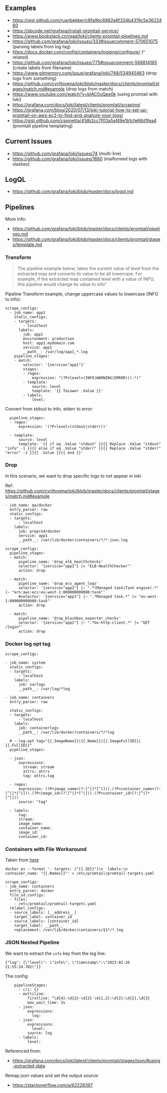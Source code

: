 ## Examples
- https://gist.github.com/ruanbekker/c6fa9bc6882e6f324b4319c5e3622460
- https://sbcode.net/grafana/install-promtail-service/
- https://www.bookstack.cn/read/loki/clients-promtail-pipelines.md
- https://github.com/grafana/loki/issues/333#issuecomment-570651075 (parsing labels from log tag)
- https://docs.docker.com/config/containers/logging/configure/      (^ related) 
- https://github.com/grafana/loki/issues/775#issuecomment-568814165 (create labels from filename)
- https://www.gitmemory.com/issue/grafana/loki/748/534945463 (drop logs from something)
- https://github.com/cyriltovena/loki/blob/master/docs/clients/promtail/stages/match.md#example (drop logs from match)
- https://www.youtube.com/watch?v=bIAC0uQee0k (using promtail with loki)
- https://grafana.com/docs/loki/latest/clients/promtail/scraping/
- https://grafana.com/blog/2020/07/13/loki-tutorial-how-to-set-up-promtail-on-aws-ec2-to-find-and-analyze-your-logs/
- https://gist.github.com/cspinetta/41db2cc7f03a5af49e1b1cfe68d1fea4 (promtail pipeline templating)

## Current Issues

- https://github.com/grafana/loki/issues/74 (multi-line)
- https://github.com/grafana/loki/issues/1880 (malformed logs with slashes)

## LogQL
- https://github.com/grafana/loki/blob/master/docs/logql.md

## Pipelines

More Info: 
  - https://github.com/grafana/loki/blob/master/docs/clients/promtail/pipelines.md
  - https://github.com/grafana/loki/blob/master/docs/clients/promtail/stages/template.md

### Transform

> The pipeline example below, takes the current value of level from the extracted map and converts its value to be all lowercase. For example, if the extracted map contained level with a value of INFO, this pipeline would change its value to info"

Pipeline Transform example, change uppercase values to lowercase (INFO to info):

```
scrape_configs:
  - job_name: app1
    static_configs:
    - targets:
        - localhost
      labels:
        job: app1
        environment: production
        host: app1.mydomain.com
        service: app1
        __path__: /var/log/app1_*.log
    pipeline_stages:
    - match:
        selector: '{service="app1"}'
        stages:
        - regex:
            expression: "(?P<level>(INFO|WARNING|ERROR))(.*)"
        - template:
            source: level
            template: '{{ ToLower .Value }}'
        - labels:
            level:
```

Convert from stdout to info, stderr to error:

```
  pipeline_stages:
  - regex:
      expression: '(?P<level>(stdout|stderr))'

  - template:
      source: level
      template: '{{ if eq .Value "stdout" }}{{ Replace .Value "stdout" "info" -1 }}{{ else if eq .Value "stderr" }}{{ Replace .Value "stderr" "error" -1 }}{{ .Value }}{{ end }}'
```

### Drop

In this scenario, we want to drop specific logs to not appear in loki

Ref: https://github.com/cyriltovena/loki/blob/master/docs/clients/promtail/stages/match.md#example

```
- job_name: qa/docker
  entry_parser: raw
  static_configs:
  - targets:
      - localhost
    labels:
      job: preprod/docker
      service: app1
      __path__: /var/lib/docker/containers/*/*-json.log

scrape_configs:
  pipeline_stages:
  - match:
      pipeline_name: 'drop_elb_healthchecks'
      selector: '{service="app1"} |= "ELB-HealthChecker"'
      action: drop

  - match:
      pipeline_name: 'drop_ecs_agent_logs'
      selector: '{service="app1"} |~ ".*(Managed task|Task engine).*" |~ "arn:aws:ecs:eu-west-1:000000000000:task"'
      #selector: '{service="app1"} |~ ".*Managed task.*" |= "eu-west-1:000000000000:task"'
      action: drop

  - match:
      pipeline_name: 'drop_blackbox_exporter_checks'
      selector: '{service="app1"} |~ ".*Go-http-client.*" |= "GET /login"'
      action: drop
```

### Docker log opt tag

```
scrape_configs:

- job_name: system
  static_configs:
  - targets:
      - localhost
    labels:
      job: varlogs
      __path__: /var/log/*log

- job_name: containers
  entry_parser: raw

  static_configs:
  - targets:
      - localhost
    labels:
      job: containerlogs
      __path__: /var/lib/docker/containers/*/*log

  # --log-opt tag="{{.ImageName}}|{{.Name}}|{{.ImageFullID}}|{{.FullID}}"
  pipeline_stages:

  - json:
      expressions:
        stream: stream
        attrs: attrs
        tag: attrs.tag

  - regex:
      expression: (?P<image_name>(?:[^|]*[^|])).(?P<container_name>(?:[^|]*[^|])).(?P<image_id>(?:[^|]*[^|])).(?P<container_id>(?:[^|]*[^|]))
      source: "tag"

  - labels:
      tag:
      stream:
      image_name:
      container_name:
      image_id:
      container_id:
```

### Containers with File Workaround

Taken from [here](https://github.com/grafana/loki/issues/333#issuecomment-637401983)

```
docker ps --format '- targets: ["{{.ID}}"]\n  labels:\n    container_name: "{{.Names}}"' > /etc/promtail/promtail-targets.yaml
```

```
scrape_configs:
- job_name: containers
  entry_parser: docker
  file_sd_configs:
  - files:
    - /etc/promtail/promtail-targets.yaml
  relabel_configs:
  - source_labels: [__address__]
    target_label: container_id
  - source_labels: [container_id]
    target_label: __path__
    replacement: /var/lib/docker/containers/$1*/*.log
```

### JSON Nested Pipeline

We want to extract the `info` key from the log line:

```
{"log": {\"level\": \"info\", \"timestamp\":\"2023-02-26 21:55:24.702\"}}
```

The config:

```
    pipelineStages:
      - cri: {}
      - multiline:
          firstline: ^\d{4}-\d{2}-\d{2} \d{1,2}:\d{2}:\d{2},\d{3}
          max_wait_time: 3s
      - json:
          expressions:
            log:
      - json:
          expressions:
            level:
          source: log
      - labels:
          level:
```

Referenced from:
- https://grafana.com/docs/loki/latest/clients/promtail/stages/json/#using-extracted-data

Remap json values and set the output source:
- https://stackoverflow.com/a/62228397
